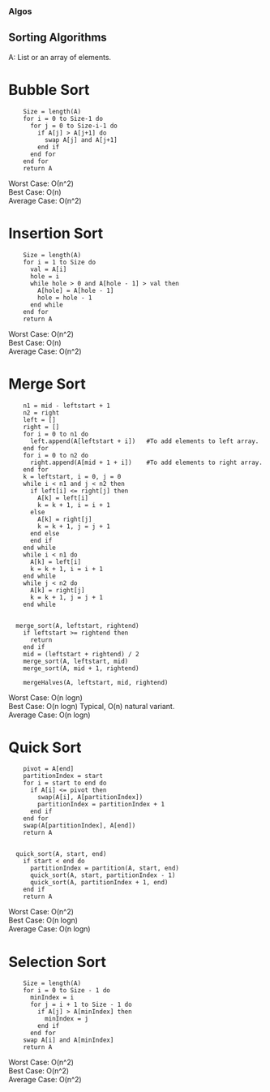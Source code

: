 ### Algos

## Sorting Algorithms

A: List or an array of elements.


# Bubble Sort
```Bubblesort(A)
    Size = length(A)
    for i = 0 to Size-1 do
      for j = 0 to Size-i-1 do
        if A[j] > A[j+1] do
          swap A[j] and A[j+1]
        end if
      end for
    end for
    return A
```
Worst Case: О(n^2) <br />
Best Case: O(n) <br />
Average Case: O(n^2) <br />

# Insertion Sort
```insertionsort(A)
    Size = length(A)
    for i = 1 to Size do
      val = A[i]
      hole = i
      while hole > 0 and A[hole - 1] > val then
        A[hole] = A[hole - 1]
        hole = hole - 1
      end while
    end for
    return A
```  
Worst Case: O(n^2) <br />
Best Case: O(n) <br />
Average Case: O(n^2) <br />

# Merge Sort
```mergeHalves(A, leftstart, mid, rightend)
    n1 = mid - leftstart + 1
    n2 = right
    left = []
    right = []
    for i = 0 to n1 do
      left.append(A[leftstart + i])   #To add elements to left array.
    end for
    for i = 0 to n2 do
      right.append(A[mid + 1 + i])    #To add elements to right array.
    end for
    k = leftstart, i = 0, j = 0
    while i < n1 and j < n2 then
      if left[i] <= right[j] then
        A[k] = left[i]
        k = k + 1, i = i + 1
      else
        A[k] = right[j]
        k = k + 1, j = j + 1
      end else
      end if
    end while
    while i < n1 do
      A[k] = left[i]
      k = k + 1, i = i + 1
    end while
    while j < n2 do
      A[k] = right[j]
      k = k + 1, j = j + 1
    end while


  merge_sort(A, leftstart, rightend)
    if leftstart >= rightend then
      return
    end if
    mid = (leftstart + rightend) / 2
    merge_sort(A, leftstart, mid)
    merge_sort(A, mid + 1, rightend)

    mergeHalves(A, leftstart, mid, rightend)
```

Worst Case: O(n logn)<br />
Best Case: O(n logn) Typical, O(n) natural variant.<br />
Average Case: O(n logn)<br />

# Quick Sort

```partition(A, start, end)
    pivot = A[end]
    partitionIndex = start
    for i = start to end do
      if A[i] <= pivot then
        swap(A[i], A[partitionIndex])
        partitionIndex = partitionIndex + 1
      end if
    end for
    swap(A[partitionIndex], A[end])
    return A


  quick_sort(A, start, end)
    if start < end do
      partitionIndex = partition(A, start, end)
      quick_sort(A, start, partitionIndex - 1)
      quick_sort(A, partitionIndex + 1, end)
    end if
    return A
```

Worst Case: O(n^2)<br />
Best Case: O(n logn)<br />
Average Case: O(n logn)<br />

# Selection Sort

```select_sort(A)
    Size = length(A)
    for i = 0 to Size - 1 do
      minIndex = i
      for j = i + 1 to Size - 1 do
        if A[j] > A[minIndex] then
          minIndex = j
        end if
      end for
    swap A[i] and A[minIndex]
    return A
```

Worst Case: O(n^2)<br />
Best Case: O(n^2)<br />
Average Case: O(n^2)<br />
